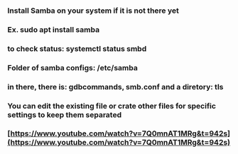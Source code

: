 
### Install Samba on your system if it is not there yet
### Ex. sudo apt install samba
### to check status: systemctl status smbd
### Folder of samba configs: /etc/samba
### in there, there is: gdbcommands, smb.conf and a diretory: tls
### You can edit the existing file or crate other files for specific settings to keep them separated





### [https://www.youtube.com/watch?v=7Q0mnAT1MRg&t=942s](https://www.youtube.com/watch?v=7Q0mnAT1MRg&t=942s)
